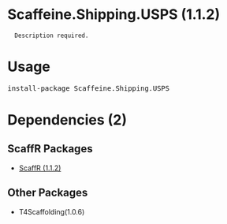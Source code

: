 ﻿Scaffeine.Shipping.USPS (1.1.2)
======

      Description required.
    
Usage
======
<pre>install-package Scaffeine.Shipping.USPS</pre>
Dependencies (2)
=====

ScaffR Packages
------
* [ScaffR (1.1.2)](https://github.com/wcpro/ScaffR/tree/master/src/ScaffR)

Other Packages
------
* T4Scaffolding(1.0.6)
